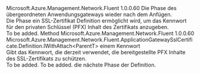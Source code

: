<Type Name="IWithPassword&lt;ParentT&gt;" FullName="Microsoft.Azure.Management.Network.Fluent.ApplicationGatewaySslCertificate.Definition.IWithPassword&lt;ParentT&gt;">
  <TypeSignature Language="C#" Value="public interface IWithPassword&lt;ParentT&gt;" />
  <TypeSignature Language="ILAsm" Value=".class public interface auto ansi abstract IWithPassword`1&lt;ParentT&gt;" />
  <TypeSignature Language="DocId" Value="T:Microsoft.Azure.Management.Network.Fluent.ApplicationGatewaySslCertificate.Definition.IWithPassword`1" />
  <TypeSignature Language="VB.NET" Value="Public Interface IWithPassword(Of ParentT)" />
  <TypeSignature Language="F#" Value="type IWithPassword&lt;'ParentT&gt; = interface" />
  <AssemblyInfo>
    <AssemblyName>Microsoft.Azure.Management.Network.Fluent</AssemblyName>
    <AssemblyVersion>1.0.0.60</AssemblyVersion>
  </AssemblyInfo>
  <TypeParameters>
    <TypeParameter Name="ParentT" />
  </TypeParameters>
  <Interfaces />
  <Docs>
    <typeparam name="ParentT">Die Phase des übergeordneten Anwendungsgateways wieder nach dem Anfügen.</typeparam>
    <summary>
            Die Phase ein SSL-Zertifikat Definition ermöglicht wird, um das Kennwort für den privaten Schlüssel (PFX) Inhalt des Zertifikats anzugeben.
            </summary>
    <remarks>To be added.</remarks>
  </Docs>
  <Members>
    <Member MemberName="WithPfxPassword">
      <MemberSignature Language="C#" Value="public Microsoft.Azure.Management.Network.Fluent.ApplicationGatewaySslCertificate.Definition.IWithAttach&lt;ParentT&gt; WithPfxPassword (string password);" />
      <MemberSignature Language="ILAsm" Value=".method public hidebysig newslot virtual instance class Microsoft.Azure.Management.Network.Fluent.ApplicationGatewaySslCertificate.Definition.IWithAttach`1&lt;!ParentT&gt; WithPfxPassword(string password) cil managed" />
      <MemberSignature Language="DocId" Value="M:Microsoft.Azure.Management.Network.Fluent.ApplicationGatewaySslCertificate.Definition.IWithPassword`1.WithPfxPassword(System.String)" />
      <MemberSignature Language="VB.NET" Value="Public Function WithPfxPassword (password As String) As IWithAttach(Of ParentT)" />
      <MemberSignature Language="F#" Value="abstract member WithPfxPassword : string -&gt; Microsoft.Azure.Management.Network.Fluent.ApplicationGatewaySslCertificate.Definition.IWithAttach&lt;'ParentT&gt;" Usage="iWithPassword.WithPfxPassword password" />
      <MemberType>Method</MemberType>
      <AssemblyInfo>
        <AssemblyName>Microsoft.Azure.Management.Network.Fluent</AssemblyName>
        <AssemblyVersion>1.0.0.60</AssemblyVersion>
      </AssemblyInfo>
      <ReturnValue>
        <ReturnType>Microsoft.Azure.Management.Network.Fluent.ApplicationGatewaySslCertificate.Definition.IWithAttach&lt;ParentT&gt;</ReturnType>
      </ReturnValue>
      <Parameters>
        <Parameter Name="password" Type="System.String" />
      </Parameters>
      <Docs>
        <param name="password">einem Kennwort</param>
        <summary>
            Gibt das Kennwort, die derzeit verwendet, die bereitgestellte PFX Inhalte des SSL-Zertifikats zu schützen.
            </summary>
        <returns>To be added.</returns>
        <remarks>To be added.</remarks>
        <return>die nächste Phase der Definition.</return>
      </Docs>
    </Member>
  </Members>
</Type>